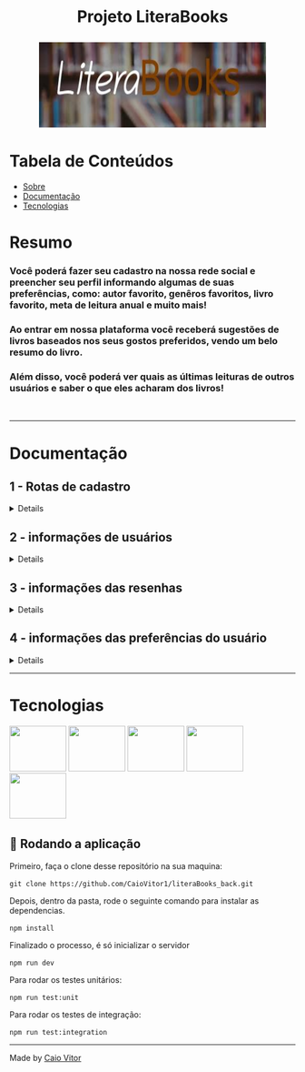 # <p align = "center"> Projeto LiteraBooks </p>

<p align="center">
<img height="150" width="400" src="./src/assets/images/readme_img.jpeg"> <br>
</p>

<p align = "center">
 
</p>

# Tabela de Conteúdos

* [Sobre](#sobre)
* [Documentação](#documentacao)
* [Tecnologias](#tecnologias)

# Resumo
 <h3>Você poderá fazer seu cadastro na nossa rede social e preencher seu perfil informando algumas de suas preferências, como: autor favorito, genêros favoritos, livro favorito, meta de leitura anual e muito mais!</h3>
<h3>  Ao entrar em nossa plataforma você receberá sugestões de livros baseados nos seus gostos preferidos, vendo um belo resumo do livro. </h3> 
<h3>  Além disso, você poderá ver quais as últimas leituras de outros usuários e saber o que eles acharam dos livros! </h3><br>



***

# Documentação



## 1 - Rotas de cadastro

<details>

```yml
POST /signup
    - Rota para cadastrar um novo usuário
    - headers: {}
    - body: {
        "name": "Ivan",
        "email": "ivan@hotmail.com",
        "password": "Ivan123*",
        "image": "https://blog.unis.edu.br/hubfs/carteirinha-nacional-do-estudante-o-que-e-importante-saber.jpg"
    }
    - status: 201
    - response: token


```
    
```yml 
POST /signin
    - Rota para fazer login
    - headers: {}
    - body: {
    "email": "ivan@hotmail.com",
    "senha": "Ivan123*"
    }
    - status: 201
    - response: token
```

</details>

## 2 - informações de usuários

<details>

```yml 
GET /infos/user (autenticada)
    - Rota que retorna as informações do usuário que está logado
    - headers: { "Authorization": "Bearer $token" }
    - body: {} 
    - status: 200
    - response: {
        "id": 3,
        "name": "Caio",
        "email": "caiovitor@hotmail.com",
        "password": "$2b$10$pg2.c0M7T3.7GezlXTe1Y.qYy/wCyEjk30JeRbKeGUciuNoWOljCq",
        "image": "https://img.elo7.com.br/users/picture/7EC5DD.jpg?85888342",
        "nextReading": null,
        "favoriteBook": "Uma breve história do tempo",
        "favoriteAuthor": "Stephen Hawking",
        "readingGoals": 4
        }
```

```yml 
GET /infos/users/:idUser (autenticada)
    - Rota que retorna as informações de um usuário especificado pelo id
    - headers: { "Authorization": "Bearer $token" }
    - body: {}
    - status: 200
    - response: {
        "id": 1,
        "name": "Admin",
        "email": "teste@hotmail.com",
        "password": "Caio123*",
        "image": "https://static.vecteezy.com/ti/vetor-gratis/p3/7166516-boss-administrator-head-avatar-profile-icon-with-tie-symbol-vector-illustration-vetor.jpg",
        "nextReading": null,
        "favoriteBook": "Um dia",
        "favoriteAuthor": "Nicholas Sparks",
        "readingGoals": 10
        }
```
    
```yml 
GET /infos/users (autenticada)
    - Rota que retorna as informações de todos os usuários cadastrados
    - headers: { "Authorization": "Bearer $token" }
    - body: {}
    - status: 200
    - response: [
        {
            "id": 1,
            "name": "Caio",
            "email": "caiovitor@hotmail.com",
            "password": "$2b$10$pg2.c0M7T3.7GezlXTe1Y.qYy/wCyEjk30JeRbKeGUciuNoWOljCq",
            "image": "https://img.elo7.com.br/users/picture/7EC5DD.jpg?85888342",
            "nextReading": null,
            "favoriteBook": "Uma breve história do tempo",
            "favoriteAuthor": "Stephen Hawking",
            "readingGoals": 4
        },
        {
            "id": 2,
            "name": "Marinaaa",
            "email": "marinaaa@hotmail.com",
            "password": "$2a$10$rYthprLiRcP/CxQHYX5lMuy4vCWxTGHId.4d9fEakHjgXefmMpzkG",
            "image": "123",
            "nextReading": null,
            "favoriteBook": null,
            "favoriteAuthor": null,
            "readingGoals": null
        },
    ]
```

</details>

## 3 - informações das resenhas

<details>

```yml 
POST /reviews/register (autenticada)
    - Adiciona uma nova resenha ao banco de dados
    - headers: { "Authorization": "Bearer $token" }
    - body: {
  "title": "As 7 leis espirituais do sucesso" ,
  "image": "https://m.media-amazon.com/images/I/81G7GJsELbL.jpg",
  "author": " Deepak Chopra",      
  "genreId": 9,
  "description": "descrição da resenha"
}
    - status: 201
    - response: "new review add"
```

```yml 
GET /reviews/getRecommendations (autenticada)
    - Retorna resenhas sugeridas ao usuário de acordo com seus genêros preferidos
    - headers: { "Authorization": "Bearer $token" }
    - body: {}
    - status: 200
    - response: [
        "first": [
        {
            "id": 16,
            "title": "Uma Breve História do Tempo",
            "image": "https://m.media-amazon.com/images/I/61AaXcdHXKS.jpg",
            "author": "Stephen Hawking ",
            "genreId": 8,
            "description": "descrição do livro",
            "userId": 1
        },
        {
            "id": 17,
            "title": "Sapiens: uma breve história da humanidade",
            "image": "https://m.media-amazon.com/images/I/71-ghLb8qML.jpg",
            "author": "Yuval Noah Harari",
            "genreId": 8,
            "description": "descrição do livro.",
            "userId": 1
        }
        ]
    
```

```yml 
GET /reviews/user (autenticada)
    - Retorna as resenhas cadastradas pelo usuário
    - headers: { "Authorization": "Bearer $token" }
    - body: {}
    - status: 200
    - response: [
  {
    "id": 38,
    "title": "O Meu Pé de Laranja Lima",
    "image": "https://m.media-amazon.com/images/I/914xinLX3HL.jpg",
    "author": "José Mauro de Vasconcelos",
    "genreId": 2,
    "description": "descrição do livro.",
    "userId": 3
  },
  {
    "id": 39,
    "title": "O Meu Pé de Laranja Lima",
    "image": "https://m.media-amazon.com/images/I/914xinLX3HL.jpg",
    "author": "José Mauro de Vasconcelos",
    "genreId": 2,
    "description": "descrição do livro.",
    "userId": 3
  }
]
    
```

```yml 
GET /reviews/user/:idUser (autenticada)
    - Retorna as resenhas de um usuário especificado pelo id
    - headers: { "Authorization": "Bearer $token" }
    - body: {}
    - status: 200
    - response: [
  {
    "id": 38,
    "title": "Rede social",
    "image": "https://m.media-amazon.com/images/I/914xinLX3HL.jpg",
    "author": "Ben Mezrich",
    "genreId": 2,
    "description": "descrição do livro",
    "userId": 4
  }
]
    
```

```yml 
GET /reviews/:bookId" (autenticada)
    - Retorna a resenha de um livro especificado pelo seu id
    - headers: { "Authorization": "Bearer $token" }
    - body: {}
    - status: 200
    - response: {
        "id": 23,
        "title": "Anjos e Demônios",
        "image": "https://m.media-amazon.com/images/I/41zzqil4SEL.jpg",
        "author": "Dan Brown",
        "genreId": 7,
        "description": "descrição do livro",
        "userId": 3
        }
    
```

</details>


## 4 - informações das preferências do usuário

<details>


```yml 
POST /preferences/genres (autenticada)
    - Insere os 3 genêros preferidos do usuário
    - headers: { "Authorization": "Bearer $token" }
    - body: {
        "genre1": "ciencias",
        "genre2": "biografia",
        "genre3": "infantil"
        }
    - status: 201
    - response: "insert preferences with succesful"
    
```

```yml 
POST /preferences/userspreferences (autenticada)
    - insere o livro e autor favoritos do usuário
    - headers: { "Authorization": "Bearer $token" }
    - body: {
        "favoriteBook": "Um dia",
        "favoriteAuthor": "Nicholas"
        }
    - status: 201
    - response: "Favorite Author and books includes in your perfil"
    
```

```yml 
POST /preferences/readingGoals (autenticada)
    - Insere a meta de leitura anual do usuário
    - headers: { "Authorization": "Bearer $token" }
    - body: {
        "readingGoals": "4"
        }
    - status: 201
    - response: "Reading goals includs in your perfil"
    
```
</details>




***



# Tecnologias
<div display='flex'>
<img height="80" width="100" src="https://cdn.jsdelivr.net/gh/devicons/devicon/icons/typescript/typescript-original.svg" />
<img height="80" width="100" src="https://cdn.jsdelivr.net/gh/devicons/devicon/icons/npm/npm-original-wordmark.svg" />
<img height="80" width="100" src="https://cdn.jsdelivr.net/gh/devicons/devicon/icons/nodejs/nodejs-original-wordmark.svg" />
<img height="80" width="100" src="https://cdn.jsdelivr.net/gh/devicons/devicon/icons/express/express-original-wordmark.svg" />
<img height="80" width="100" src="https://cdn.jsdelivr.net/gh/devicons/devicon/icons/postgresql/postgresql-original-wordmark.svg" />
<div>


## 🏁 Rodando a aplicação


Primeiro, faça o clone desse repositório na sua maquina:

```
git clone https://github.com/CaioVitor1/literaBooks_back.git
```

Depois, dentro da pasta, rode o seguinte comando para instalar as dependencias.

```
npm install
```

Finalizado o processo, é só inicializar o servidor
```
npm run dev
```

Para rodar os testes unitários: 
```
npm run test:unit
```

Para rodar os testes de integração:
```
npm run test:integration
```

---

Made by <a href='https://www.linkedin.com/in/caiovitor33/'> Caio Vitor </a>

